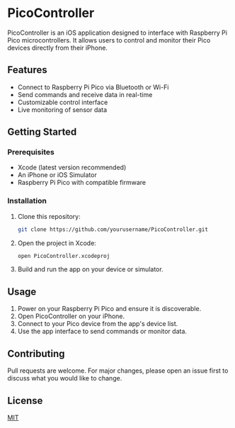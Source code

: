 # PicoController

PicoController is an iOS application designed to interface with Raspberry Pi Pico microcontrollers. It allows users to control and monitor their Pico devices directly from their iPhone.

## Features

- Connect to Raspberry Pi Pico via Bluetooth or Wi-Fi
- Send commands and receive data in real-time
- Customizable control interface
- Live monitoring of sensor data

## Getting Started

### Prerequisites

- Xcode (latest version recommended)
- An iPhone or iOS Simulator
- Raspberry Pi Pico with compatible firmware

### Installation

1. Clone this repository:
   ```bash
   git clone https://github.com/yourusername/PicoController.git
   ```
2. Open the project in Xcode:
   ```bash
   open PicoController.xcodeproj
   ```
3. Build and run the app on your device or simulator.

## Usage

1. Power on your Raspberry Pi Pico and ensure it is discoverable.
2. Open PicoController on your iPhone.
3. Connect to your Pico device from the app's device list.
4. Use the app interface to send commands or monitor data.

## Contributing

Pull requests are welcome. For major changes, please open an issue first to discuss what you would like to change.

## License

[MIT](LICENSE)
